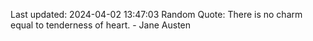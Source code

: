 Last updated: 2024-04-02 13:47:03
Random Quote: There is no charm equal to tenderness of heart. - Jane Austen